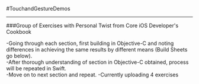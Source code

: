 #TouchandGestureDemos
<hr>

###Group of Exercises with Personal Twist from Core iOS Developer's Cookbook
<p>-Going through each section, first building in Objective-C and noting differences in achieving the same results by different means (Build Sheets go below).<br>
-After thorough understanding of section in Objective-C obtained, process will be repeated in Swift.<br>
-Move on to next section and repeat.
-Currently uploading 4 exercises</p>
